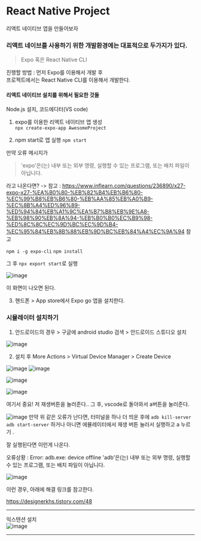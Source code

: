 # React Native Project  
리액트 네이티브 앱을 만들어보자



 

### 리액트 네이브를 사용하기 위한 개발환경에는 대표적으로 두가지가 있다.

> Expo 혹은 React Native CLI

진행할 방법 : 먼저 Expo를 이용해서 개발 후  
프로젝트에서는 React Native CLI를 이용해서 개발한다. 



#### 리액트 네이티브 설치를 위해서 필요한 것들

Node.js 설치, 코드에디터(VS code)

1. expo를 이용한 리액트 네이티브 앱 생성  
```npx create-expo-app AwesomeProject```

2. npm start로 앱 실행
```npm start```

만약 오류 메시지가 
> 'expo'은(는) 내부 또는 외부 명령, 실행할 수 있는 프로그램, 또는
배치 파일이 아닙니다.

라고 나온다면? -> 
참고 : https://www.inflearn.com/questions/236890/x27-expo-x27-%EA%B0%80-%EB%82%B4%EB%B6%80-%EC%99%B8%EB%B6%80-%EB%AA%85%EB%A0%B9-%EC%8B%A4%ED%96%89-%ED%94%84%EB%A1%9C%EA%B7%B8%EB%9E%A8-%EB%98%90%EB%8A%94-%EB%B0%B0%EC%B9%98-%ED%8C%8C%EC%9D%BC%EC%9D%B4-%EC%95%84%EB%8B%88%EB%9D%BC%EB%84%A4%EC%9A%94 참고

```npm i -g expo-cli```
```npm install```

그 후 ```npx export start```로 실행 


![image](https://github.com/mongsukim/ReactNativeProject/assets/29091608/61031e62-d284-4d88-bd48-d6187dafb447)

이 화면이 나오면 된다. 


3. 핸드폰 > App store에서 Expo go 앱을 설치한다.


### 시뮬레이터 설치하기 

1. 안드로이드의 경우 > 구글에 android studio 검색 > 안드로이드 스튜디오 설치 

![image](https://github.com/mongsukim/ReactNativeProject/assets/29091608/cff98701-da88-47d5-a988-086b0c6fcc97)


2. 설치 후 More Actions > Virtual Device Manager > Create Device 

![image](https://github.com/mongsukim/ReactNativeProject/assets/29091608/e39ce490-b366-4097-ae46-134f437e4a3e)
![image](https://github.com/mongsukim/ReactNativeProject/assets/29091608/8fdba532-2600-4a4c-b2fb-3447365318a6)

![image](https://github.com/mongsukim/ReactNativeProject/assets/29091608/c50934eb-07d5-4999-b64d-8a7e5476b8e0)

![image](https://github.com/mongsukim/ReactNativeProject/assets/29091608/0769c73c-308b-4fd1-92ca-d60ac103748b)

여기서 중요! 저 재생버튼을 눌러준다.. 
그 후, vscode로 돌아와서 a버튼을 눌러준다. 

![image](https://github.com/mongsukim/ReactNativeProject/assets/29091608/f09c1d8d-7f4a-445f-94c9-cc9546c2b42b)
만약 위 같은 오류가 난다면, 터미널을 하나 더 띄운 후에 
```adb kill-server```
```adb start-server```
하거나 아니면 에뮬레이터에서 재생 버튼 눌러서 실행하고 a 누르기 .

잘 실행된다면 이런게 나온다. 

오류상황 : Error: adb.exe: device offline 
'adb'은(는) 내부 또는 외부 명령, 실행할 수 있는 프로그램, 또는 배치 파일이 아닙니다.

![image](https://github.com/mongsukim/ReactNativeProject/assets/29091608/a392f7c2-2560-427d-92ea-c33ed0b5bec4)

이런 경우, 아래에 해결 링크를 참고한다. 

https://designerkhs.tistory.com/48





<hr/>  


익스텐션 설치  
![image](https://github.com/mongsukim/ReactNativeProject/assets/29091608/c6d9a70b-e445-4ace-b92c-806bcd672479)


<hr/>


